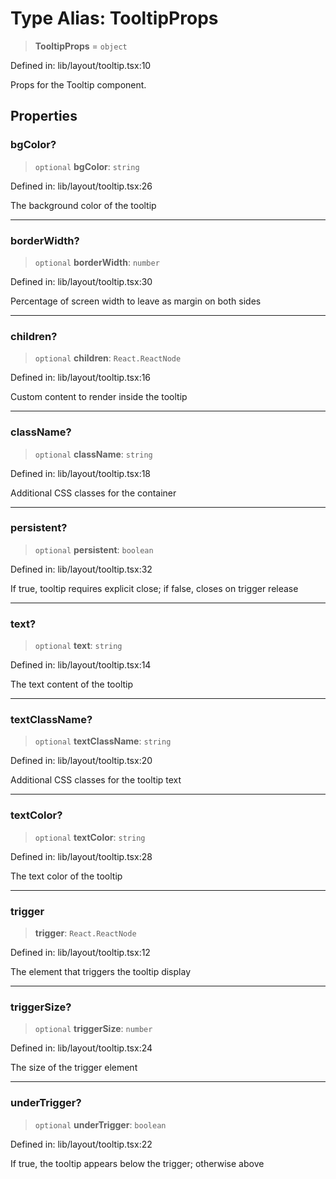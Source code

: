 # Type Alias: TooltipProps

> **TooltipProps** = `object`

Defined in: lib/layout/tooltip.tsx:10

Props for the Tooltip component.

## Properties

### bgColor?

> `optional` **bgColor**: `string`

Defined in: lib/layout/tooltip.tsx:26

The background color of the tooltip

***

### borderWidth?

> `optional` **borderWidth**: `number`

Defined in: lib/layout/tooltip.tsx:30

Percentage of screen width to leave as margin on both sides

***

### children?

> `optional` **children**: `React.ReactNode`

Defined in: lib/layout/tooltip.tsx:16

Custom content to render inside the tooltip

***

### className?

> `optional` **className**: `string`

Defined in: lib/layout/tooltip.tsx:18

Additional CSS classes for the container

***

### persistent?

> `optional` **persistent**: `boolean`

Defined in: lib/layout/tooltip.tsx:32

If true, tooltip requires explicit close; if false, closes on trigger release

***

### text?

> `optional` **text**: `string`

Defined in: lib/layout/tooltip.tsx:14

The text content of the tooltip

***

### textClassName?

> `optional` **textClassName**: `string`

Defined in: lib/layout/tooltip.tsx:20

Additional CSS classes for the tooltip text

***

### textColor?

> `optional` **textColor**: `string`

Defined in: lib/layout/tooltip.tsx:28

The text color of the tooltip

***

### trigger

> **trigger**: `React.ReactNode`

Defined in: lib/layout/tooltip.tsx:12

The element that triggers the tooltip display

***

### triggerSize?

> `optional` **triggerSize**: `number`

Defined in: lib/layout/tooltip.tsx:24

The size of the trigger element

***

### underTrigger?

> `optional` **underTrigger**: `boolean`

Defined in: lib/layout/tooltip.tsx:22

If true, the tooltip appears below the trigger; otherwise above
